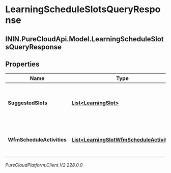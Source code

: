 # LearningScheduleSlotsQueryResponse

## ININ.PureCloudApi.Model.LearningScheduleSlotsQueryResponse

## Properties

|Name | Type | Description | Notes|
|------------ | ------------- | ------------- | -------------|
| **SuggestedSlots** | [**List&lt;LearningSlot&gt;**](LearningSlot) | List of slots where Learning activity can be scheduled | [optional] |
| **WfmScheduleActivities** | [**List&lt;LearningSlotWfmScheduleActivity&gt;**](LearningSlotWfmScheduleActivity) | Detailed data for WFM scheduled activities | [optional] |



_PureCloudPlatform.Client.V2 228.0.0_
